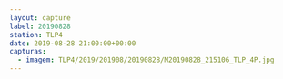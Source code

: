 ```yaml
---
layout: capture
label: 20190828
station: TLP4
date: 2019-08-28 21:00:00+00:00
capturas:
  - imagem: TLP4/2019/201908/20190828/M20190828_215106_TLP_4P.jpg
---
```

